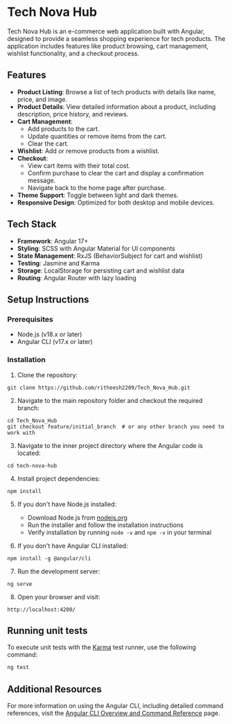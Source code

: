 # Tech Nova Hub

Tech Nova Hub is an e-commerce web application built with Angular, designed to provide a seamless shopping experience for tech products. The application includes features like product browsing, cart management, wishlist functionality, and a checkout process.

## Features

- **Product Listing**: Browse a list of tech products with details like name, price, and image.
- **Product Details**: View detailed information about a product, including description, price history, and reviews.
- **Cart Management**:
  - Add products to the cart.
  - Update quantities or remove items from the cart.
  - Clear the cart.
- **Wishlist**: Add or remove products from a wishlist.
- **Checkout**:
  - View cart items with their total cost.
  - Confirm purchase to clear the cart and display a confirmation message.
  - Navigate back to the home page after purchase.
- **Theme Support**: Toggle between light and dark themes.
- **Responsive Design**: Optimized for both desktop and mobile devices.

## Tech Stack

- **Framework**: Angular 17+
- **Styling**: SCSS with Angular Material for UI components
- **State Management**: RxJS (BehaviorSubject for cart and wishlist)
- **Testing**: Jasmine and Karma
- **Storage**: LocalStorage for persisting cart and wishlist data
- **Routing**: Angular Router with lazy loading

## Setup Instructions

### Prerequisites

- Node.js (v18.x or later)
- Angular CLI (v17.x or later)

### Installation

1. Clone the repository:
```
git clone https://github.com/ritheesh2209/Tech_Nova_Hub.git
```

2. Navigate to the main repository folder and checkout the required branch:
```
cd Tech_Nova_Hub
git checkout feature/initial_branch  # or any other branch you need to work with
```

3. Navigate to the inner project directory where the Angular code is located:
```
cd tech-nova-hub
```

4. Install project dependencies:
```
npm install
```

5. If you don't have Node.js installed:
   - Download Node.js from [nodejs.org](https://nodejs.org/)
   - Run the installer and follow the installation instructions
   - Verify installation by running `node -v` and `npm -v` in your terminal

6. If you don't have Angular CLI installed:
```
npm install -g @angular/cli
```

7. Run the development server:
```
ng serve
```

8. Open your browser and visit:
```
http://localhost:4200/
```

## Running unit tests

To execute unit tests with the [Karma](https://karma-runner.github.io) test runner, use the following command:
```bash
ng test
```

## Additional Resources

For more information on using the Angular CLI, including detailed command references, visit the [Angular CLI Overview and Command Reference](https://angular.dev/tools/cli) page.